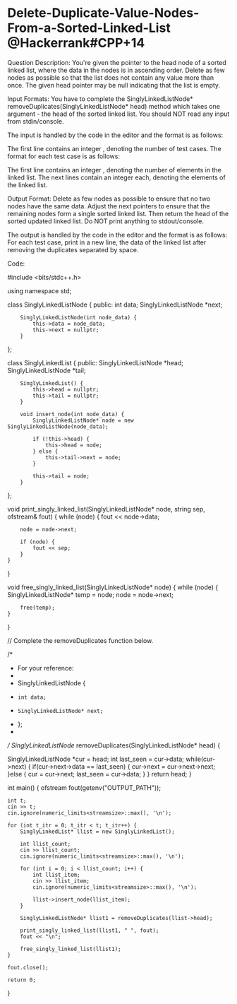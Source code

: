 # Delete-Duplicate-Value-Nodes-From-a-Sorted-Linked-List @Hackerrank#CPP+14
Question Description:
You're given the pointer to the head node of a sorted linked list, where the data in the nodes is in ascending order. 
Delete as few nodes as possible so that the list does not contain any value more than once. 
The given head pointer may be null indicating that the list is empty.

Input Formats:
You have to complete the SinglyLinkedListNode* removeDuplicates(SinglyLinkedListNode* head) method which takes one argument - the head of the sorted linked list. You should NOT read any input from stdin/console.

The input is handled by the code in the editor and the format is as follows:

The first line contains an integer , denoting the number of test cases. The format for each test case is as follows:

The first line contains an integer , denoting the number of elements in the linked list. 
The next  lines contain an integer each, denoting the elements of the linked list.

Output Format:
Delete as few nodes as possible to ensure that no two nodes have the same data. 
Adjust the next pointers to ensure that the remaining nodes form a single sorted linked list.
Then return the head of the sorted updated linked list. Do NOT print anything to stdout/console.

The output is handled by the code in the editor and the format is as follows:
For each test case, print in a new line, the data of the linked list after removing the duplicates separated by space.


Code:

#include <bits/stdc++.h>

using namespace std;

class SinglyLinkedListNode {
    public:
        int data;
        SinglyLinkedListNode *next;

        SinglyLinkedListNode(int node_data) {
            this->data = node_data;
            this->next = nullptr;
        }
};

class SinglyLinkedList {
    public:
        SinglyLinkedListNode *head;
        SinglyLinkedListNode *tail;

        SinglyLinkedList() {
            this->head = nullptr;
            this->tail = nullptr;
        }

        void insert_node(int node_data) {
            SinglyLinkedListNode* node = new SinglyLinkedListNode(node_data);

            if (!this->head) {
                this->head = node;
            } else {
                this->tail->next = node;
            }

            this->tail = node;
        }
};

void print_singly_linked_list(SinglyLinkedListNode* node, string sep, ofstream& fout) {
    while (node) {
        fout << node->data;

        node = node->next;

        if (node) {
            fout << sep;
        }
    }
}

void free_singly_linked_list(SinglyLinkedListNode* node) {
    while (node) {
        SinglyLinkedListNode* temp = node;
        node = node->next;

        free(temp);
    }
}

// Complete the removeDuplicates function below.

/*
 * For your reference:
 *
 * SinglyLinkedListNode {
 *     int data;
 *     SinglyLinkedListNode* next;
 * };
 *
 */
SinglyLinkedListNode* removeDuplicates(SinglyLinkedListNode* head) {


SinglyLinkedListNode *cur = head;
    int last_seen = cur->data;
    while(cur->next) {
        if(cur->next->data == last_seen) {
            cur->next = cur->next->next;
        }else {
            cur = cur->next;
            last_seen = cur->data;
        }
    }
    return head;
}

int main()
{
    ofstream fout(getenv("OUTPUT_PATH"));

    int t;
    cin >> t;
    cin.ignore(numeric_limits<streamsize>::max(), '\n');

    for (int t_itr = 0; t_itr < t; t_itr++) {
        SinglyLinkedList* llist = new SinglyLinkedList();

        int llist_count;
        cin >> llist_count;
        cin.ignore(numeric_limits<streamsize>::max(), '\n');

        for (int i = 0; i < llist_count; i++) {
            int llist_item;
            cin >> llist_item;
            cin.ignore(numeric_limits<streamsize>::max(), '\n');

            llist->insert_node(llist_item);
        }

        SinglyLinkedListNode* llist1 = removeDuplicates(llist->head);

        print_singly_linked_list(llist1, " ", fout);
        fout << "\n";

        free_singly_linked_list(llist1);
    }

    fout.close();

    return 0;
}



